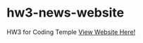 # hw3-news-website
HW3 for Coding Temple
[View Website Here!](https://joeyvigil.github.io/hw3-news-website/)
